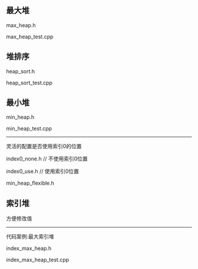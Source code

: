 

## 最大堆

max_heap.h

max_heap_test.cpp

## 堆排序

heap_sort.h

heap_sort_test.cpp

## 最小堆

min_heap.h

min_heap_test.cpp

---

灵活的配置是否使用索引0的位置

index0_none.h // 不使用索引0位置

index0_use.h // 使用索引0位置

min_heap_flexible.h


## 索引堆

方便修改值

---

代码案例:最大索引堆

index_max_heap.h

index_max_heap_test.cpp

